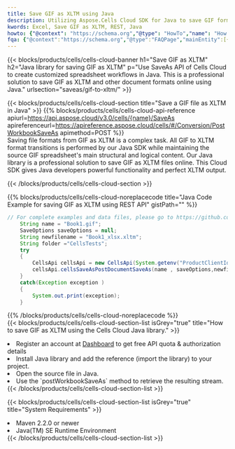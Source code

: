 ```yaml
---
title: Save GIF as XLTM using Java 
description: Utilizing Aspose.Cells Cloud SDK for Java to save GIF format file as XLTM format file. 
kwords: Excel, Save GIF as XLTM, REST, Java
howto: {"@context": "https://schema.org","@type": "HowTo","name": "How to save GIF as XLTM using the Cells Cloud Java library.","description": "How to save GIF as XLTM using the Cells Cloud Java library.","image": {"@type": "ImageObject"},"url": "/java/saveas/gif-to-xltm/","step": [{ "@type": "HowToStep","name": "How to save GIF as XLTM using the Cells Cloud Java library. step 1", "image": {"@type": "ImageObject",},"url": "/java/saveas/gif-to-xltm/","text": "Register an account at <a href='https://dashboard.aspose.cloud/'>Dashboard</a> to get free API quota & authorization details",},{ "@type": "HowToStep","name": "How to save GIF as XLTM using the Cells Cloud Java library. step 1", "image": {"@type": "ImageObject",},"url": "/java/saveas/gif-to-xltm/","text": "Install Java library and add the reference (import the library) to your project.",},{ "@type": "HowToStep","name": "How to save GIF as XLTM using the Cells Cloud Java library. step 1", "image": {"@type": "ImageObject",},"url": "/java/saveas/gif-to-xltm/","text": "Open the source file in Java.",},{ "@type": "HowToStep","name": "How to save GIF as XLTM using the Cells Cloud Java library. step 1", "image": {"@type": "ImageObject",},"url": "/java/saveas/gif-to-xltm/","text": "Use the `postWorkbookSaveAs` method to retrieve the resulting stream.",}, ],"supply": {"@type": "HowToSupply","name": "document"},"tool": [{"@type": "HowToTool","name": "IntelliJ IDEA, Visual Studio Code, Eclipse"},{"@type": "HowToTool","name": "Aspose Cells"}],"totalTime": "PT6M"}
fqa: {"@context":"https://schema.org","@type":"FAQPage","mainEntity":[{"@type":"Question","name":"Why save file as other formats file in C# using REST API?","acceptedAnswer":{"@type":"Answer","text":"Documents are encoded in many ways, and some files may be incompatible with the software you use. To open and read such files, just save them as appropriate file formats.<br/><ol><li>Install .NET SDK and add the reference (import the library) to your project.</li><li>Open the source file in C# using REST API.</li><li>Call the PostWorkbookSaveAsRequest() method, passing an output filename with required extension.</li><li>Get the result of save as a separate file.</li></ol>"}},{"@type":"Question","name":"What file formats can I save as with your C# library?","acceptedAnswer":{"@type":"Answer","text":"We support a variety of file formats for conversion using .NET library, including XLSX, Excel, xls , PDF, CSV, HTML, Markdown, XML, PNG, JPG, TIFF, Json, TXT and many more."}},{"@type":"Question","name":"What is the maximum allowed file size for conversion using this .NET library?","acceptedAnswer":{"@type":"Answer","text":"There are no file size limits for format conversions using .NET library."}}]}
---
```



{{< blocks/products/cells/cells-cloud-banner h1="Save GIF as XLTM" h2="Java library for saving GIF as XLTM" p="Use SaveAs API of Cells Cloud to create customized spreadsheet workflows in Java. This is a professional solution to save GIF as XLTM and other document formats online using Java." urlsection="saveas/gif-to-xltm/" >}}

{{< blocks/products/cells/cells-cloud-section  title="Save a GIF file as XLTM in Java" >}}
{{% blocks/products/cells/cells-cloud-api-reference  apiurl=https://api.aspose.cloud/v3.0/cells/{name}/SaveAs  apireferenceurl=https://apireference.aspose.cloud/cells/#/Conversion/PostWorkbookSaveAs  apimethod=POST %}}
<br/>
Saving file formats from GIF as XLTM is a complex task. All GIF to XLTM format transitions is performed by our Java SDK while maintaining the source GIF spreadsheet's main structural and logical content. Our Java library is a professional solution to save GIF as XLTM files online. This Cloud SDK gives Java developers powerful functionality and perfect XLTM output.

{{< /blocks/products/cells/cells-cloud-section >}}

{{% blocks/products/cells/cells-cloud-noreplacecode title="Java Code Example for saving GIF as XLTM using REST API" gistPath="" %}}
  
```java
// For complete examples and data files, please go to https://github.com/aspose-cells-cloud/aspose-cells-cloud-java/
    String name = "Book1.gif";
    SaveOptions saveOptions = null;
    String newfilename = "Book1_xlsx.xltm";
    String folder ="CellsTests";
    try 
    {
        CellsApi cellsApi = new CellsApi(System.getenv("ProductClientId"), System.getenv("ProductClientSecret"));
        cellsApi.cellsSaveAsPostDocumentSaveAs(name , saveOptions,newfilename,false,false,folder,null,null,null,true);                       
    }
    catch(Exception exception )
    {
        System.out.print(exception);
    }
```
  
{{% /blocks/products/cells/cells-cloud-noreplacecode  %}}
<br/>
{{< blocks/products/cells/cells-cloud-section-list isGrey="true"  title="How to save GIF as XLTM using the Cells Cloud Java library." >}}
<li>Register an account at <a href="https://dashboard.aspose.cloud/">Dashboard</a> to get free API quota & authorization details</li>
<li>Install Java library and add the reference (import the library) to your project.</li>
<li>Open the source file in Java.</li>
<li>Use the `postWorkbookSaveAs` method to retrieve the resulting stream.</li>
{{< /blocks/products/cells/cells-cloud-section-list >}}

{{< blocks/products/cells/cells-cloud-section-list isGrey="true"  title="System Requirements" >}}
<li>Maven 2.2.0 or newer</li>
<li>Java(TM) SE Runtime Environment</li>
{{< /blocks/products/cells/cells-cloud-section-list >}}
